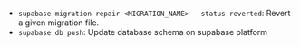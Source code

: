 - `supabase migration repair <MIGRATION_NAME> --status reverted`: Revert a given migration file.
- `supabase db push`: Update database schema on supabase platform